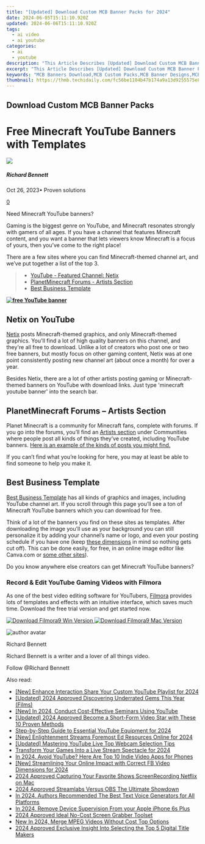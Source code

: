 ```yaml
---
title: "[Updated] Download Custom MCB Banner Packs for 2024"
date: 2024-06-05T15:11:10.920Z
updated: 2024-06-06T15:11:10.920Z
tags:
  - ai video
  - ai youtube
categories:
  - ai
  - youtube
description: "This Article Describes [Updated] Download Custom MCB Banner Packs for 2024"
excerpt: "This Article Describes [Updated] Download Custom MCB Banner Packs for 2024"
keywords: "MCB Banners Download,MCB Custom Packs,MCB Banner Designs,MCB Branding Material,Custom MCB Graphics,MCB Promotional Banners,Personalized MCB Artwork"
thumbnail: https://thmb.techidaily.com/fc56be1104b47b174a9a13d9255575e8e01dfcc34ec60d7f7f9e3cbb3a84553c.jpg
---
```


## Download Custom MCB Banner Packs

# Free Minecraft YouTube Banners with Templates

![](https://images.wondershare.com/filmora/article-images/richard-bennett.jpg)

##### Richard Bennett

 Oct 26, 2023• Proven solutions

[0](#commentsBoxSeoTemplate)

Need Minecraft YouTube banners?

Gaming is the biggest genre on YouTube, and Minecraft resonates strongly with gamers of all ages. If you have a channel that features Minecraft content, and you want a banner that lets viewers know Minecraft is a focus of yours, then you’ve come to the right place!

There are a few sites where you can find Minecraft-themed channel art, and we’ve put together a list of the top 3.

> * [YouTube - Featured Channel: Netix](#netix)
> * [PlanetMinecraft Forums - Artists Section](#planetminecraft)
> * [Best Business Template](#bbt)

[**![free YouTube banner](https://images.wondershare.com/filmora/article-images/50-free-youtube-banners-banner.jpg)**](https://tools.techidaily.com/wondershare/filmora/download/)

## Netix on YouTube

[Netix](https://www.youtube.com/channel/UCLW2fOeUEhu7kBvZwlOTZ4A/featured) posts Minecraft-themed graphics, and only Minecraft-themed graphics. You'll find a lot of high quality banners on this channel, and they're all free to download. Unlike a lot of creators who post one or two free banners, but mostly focus on other gaming content, Netix was at one point consistently posting new channel art (about once a month) for over a year.

Besides Netix, there are a lot of other artists posting gaming or Minecraft-themed banners on YouTube with download links. Just type 'minecraft youtube banner' into the search bar.

## PlanetMinecraft Forums – Artists Section

Planet Minecraft is a community for Minecraft fans, complete with forums. If you go into the forums, you’ll find an [Artists section](https://www.planetminecraft.com/forums/communities/artists) under Communities where people post all kinds of things they’ve created, including YouTube banners. [Here is an example of the kinds of posts you might find.](https://www.planetminecraft.com/forums/communities/artists/minecraft-youtube-banner-templat-441572/)

If you can’t find what you’re looking for here, you may at least be able to find someone to help you make it.

## Best Business Template

[Best Business Template](https://www.soccerbbc.com/11525/minecraft-youtube-banner.html) has all kinds of graphics and images, including YouTube channel art. If you scroll through this page you’ll see a ton of Minecraft YouTube banners which you can download for free.

Think of a lot of the banners you find on these sites as templates. After downloading the image you’ll use as your background you can still personalize it by adding your channel’s name or logo, and even your posting schedule if you have one (keep [these dimensions](https://tools.techidaily.com/wondershare/filmora/download/) in mind so nothing gets cut off). This can be done easily, for free, in an online image editor like Canva.com or [some other sites](https://tools.techidaily.com/wondershare/filmora/download/)).

Do you know anywhere else creators can get Minecraft YouTube banners?

### Record & Edit YouTube Gaming Videos with Filmora

As one of the best video editing software for YouTubers, [Filmora](https://tools.techidaily.com/wondershare/filmora/download/) provides lots of templates and effects with an intuitive interface, which saves much time. Download the free trial version and get started now.

[![Download Filmora9 Win Version](https://images.wondershare.com/filmora/guide/download-btn-win.jpg) ](https://tools.techidaily.com/wondershare/filmora/download/) [![Download Filmora9 Mac Version](https://images.wondershare.com/filmora/guide/download-btn-mac.jpg) ](https://tools.techidaily.com/wondershare/filmora/download/)

![author avatar](https://images.wondershare.com/filmora/article-images/richard-bennett.jpg)

Richard Bennett

Richard Bennett is a writer and a lover of all things video.

Follow @Richard Bennett

<span class="atpl-alsoreadstyle">Also read:</span>
<div><ul>
<li><a href="https://facebook-video-share.techidaily.com/new-enhance-interaction-share-your-custom-youtube-playlist-for-2024/"><u>[New] Enhance Interaction  Share Your Custom YouTube Playlist for 2024</u></a></li>
<li><a href="https://facebook-video-share.techidaily.com/updated-2024-approved-discovering-underrated-gems-this-year-films/"><u>[Updated] 2024 Approved  Discovering Underrated Gems This Year (Films)</u></a></li>
<li><a href="https://facebook-video-share.techidaily.com/new-in-2024-conduct-cost-effective-seminars-using-youtube/"><u>[New] In 2024, Conduct Cost-Effective Seminars Using YouTube</u></a></li>
<li><a href="https://facebook-video-share.techidaily.com/updated-2024-approved-become-a-short-form-video-star-with-these-10-proven-methods/"><u>[Updated] 2024 Approved  Become a Short-Form Video Star with These 10 Proven Methods</u></a></li>
<li><a href="https://facebook-video-share.techidaily.com/step-by-step-guide-to-essential-youtube-equipment-for-2024/"><u>Step-by-Step Guide to Essential YouTube Equipment for 2024</u></a></li>
<li><a href="https://facebook-video-share.techidaily.com/new-enlightenment-streams-foremost-ed-resources-online-for-2024/"><u>[New] Enlightenment Streams  Foremost Ed Resources Online for 2024</u></a></li>
<li><a href="https://facebook-video-share.techidaily.com/updated-mastering-youtube-live-top-webcam-selection-tips/"><u>[Updated] Mastering YouTube Live  Top Webcam Selection Tips</u></a></li>
<li><a href="https://facebook-video-share.techidaily.com/transform-your-games-into-a-live-stream-spectacle-for-2024/"><u>Transform Your Games Into a Live Stream Spectacle for 2024</u></a></li>
<li><a href="https://youtube-videos.techidaily.com/in-2024-avoid-youtube-here-are-top-10-indie-video-apps-for-phones/"><u>In 2024, Avoid YouTube? Here Are Top 10 Indie Video Apps for Phones</u></a></li>
<li><a href="https://facebook-videos.techidaily.com/new-streamlining-your-online-impact-with-correct-fb-video-dimensions-for-2024/"><u>[New] Streamlining Your Online Impact with Correct FB Video Dimensions for 2024</u></a></li>
<li><a href="https://video-capture.techidaily.com/2024-approved-capturing-your-favorite-shows-screenrecording-netflix-on-mac/"><u>2024 Approved  Capturing Your Favorite Shows  ScreenRecording Netflix on Mac</u></a></li>
<li><a href="https://screen-mirroring-recording.techidaily.com/2024-approved-streamlabs-versus-obs-the-ultimate-showdown/"><u>2024 Approved  Streamlabs Versus OBS  The Ultimate Showdown</u></a></li>
<li><a href="https://ai-voice.techidaily.com/in-2024-authors-recommended-the-best-text-voice-generators-for-all-platforms/"><u>In 2024, Authors Recommended The Best Text Voice Generators for All Platforms</u></a></li>
<li><a href="https://ios-unlock.techidaily.com/in-2024-remove-device-supervision-from-your-apple-iphone-6s-plus-by-drfone-ios/"><u>In 2024, Remove Device Supervision From your Apple iPhone 6s Plus</u></a></li>
<li><a href="https://remote-screen-capture.techidaily.com/2024-approved-ideal-no-cost-screen-grabber-toolset/"><u>2024 Approved  Ideal No-Cost Screen Grabber Toolset</u></a></li>
<li><a href="https://ai-video-apps.techidaily.com/new-in-2024-merge-mpeg-videos-without-cost-top-options/"><u>New In 2024, Merge MPEG Videos Without Cost Top Options</u></a></li>
<li><a href="https://some-knowledge.techidaily.com/2024-approved-exclusive-insight-into-selecting-the-top-5-digital-title-makers/"><u>2024 Approved  Exclusive Insight Into Selecting the Top 5 Digital Title Makers</u></a></li>
</ul></div>

<ins class="adsbygoogle"
      style="display:block"
      data-ad-client="ca-pub-7571918770474297"
      data-ad-slot="8358498916"
      data-ad-format="auto"
      data-full-width-responsive="true"></ins>
